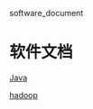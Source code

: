 software_document

# 软件文档 #

[Java](http://docs.oracle.com/javase/8/docs/)  

[hadoop](http://hadoop.apache.org/)  




